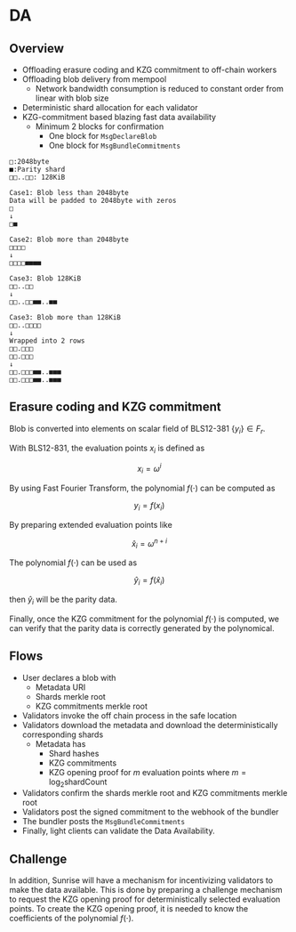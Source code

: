 # DA

## Overview

- Offloading erasure coding and KZG commitment to off-chain workers
- Offloading blob delivery from mempool
  - Network bandwidth consumption is reduced to constant order from linear with blob size
- Deterministic shard allocation for each validator
- KZG-commitment based blazing fast data availability
  - Minimum 2 blocks for confirmation
    - One block for `MsgDeclareBlob`
    - One block for `MsgBundleCommitments`

```plaintext
□:2048byte
■:Parity shard
□□..□□: 128KiB

Case1: Blob less than 2048byte
Data will be padded to 2048byte with zeros
□
↓
□■

Case2: Blob more than 2048byte
□□□□
↓
□□□□■■■■

Case3: Blob 128KiB
□□..□□
↓
□□..□□■■..■■

Case3: Blob more than 128KiB
□□..□□□□
↓
Wrapped into 2 rows
□□.□□□
□□.□□□
↓
□□.□□□■■..■■■
□□.□□□■■..■■■
```

## Erasure coding and KZG commitment

Blob is converted into elements on scalar field of BLS12-381 $\{y_i\} \in F_r$.

With BLS12-831, the evaluation points $x_i$ is defined as

$$
  x_i = \omega^i
$$

By using Fast Fourier Transform, the polynomial $f(\cdot)$ can be computed as

$$
  y_i = f(x_i)
$$

By preparing extended evaluation points like

$$
  \hat{x}_i = \omega^{n+i}
$$

The polynomial $f(\cdot)$ can be used as

$$
  \hat{y}_i = f(\hat{x}_i)
$$

then $\hat{y}_i$ will be the parity data.

Finally, once the KZG commitment for the polynomial $f(\cdot)$ is computed,
we can verify that the parity data is correctly generated by the polynomical.

## Flows

- User declares a blob with
  - Metadata URI
  - Shards merkle root
  - KZG commitments merkle root
- Validators invoke the off chain process in the safe location
- Validators download the metadata and download the deterministically corresponding shards
  - Metadata has
    - Shard hashes
    - KZG commitments
    - KZG opening proof for $m$ evaluation points where $m = \log_2{\text{shardCount}}$
- Validators confirm the shards merkle root and KZG commitments merkle root
- Validators post the signed commitment to the webhook of the bundler
- The bundler posts the `MsgBundleCommitments`
- Finally, light clients can validate the Data Availability.

## Challenge

In addition, Sunrise will have a mechanism for incentivizing validators to make the data available.
This is done by preparing a challenge mechanism to request the KZG opening proof for deterministically selected evaluation points.
To create the KZG opening proof, it is needed to know the coefficients of the polynomial $f(\cdot)$.
